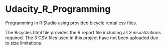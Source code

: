 # Udacity_R_Programming
 Programming in R Studio using provided bicycle rental csv files. 

The Bicycles.html file provides the R report file including all 3 visualizations required. The 3 CSV files used in this project have not been uploaded due to size limitations. 
